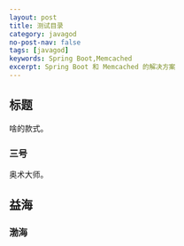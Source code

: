 ```yaml
---
layout: post
title: 测试目录
category: javagod
no-post-nav: false
tags: [javagod]
keywords: Spring Boot,Memcached
excerpt: Spring Boot 和 Memcached 的解决方案
---
```



##  标题

啥的款式。
### 三号
奥术大师。
## 益海

### 渤海
